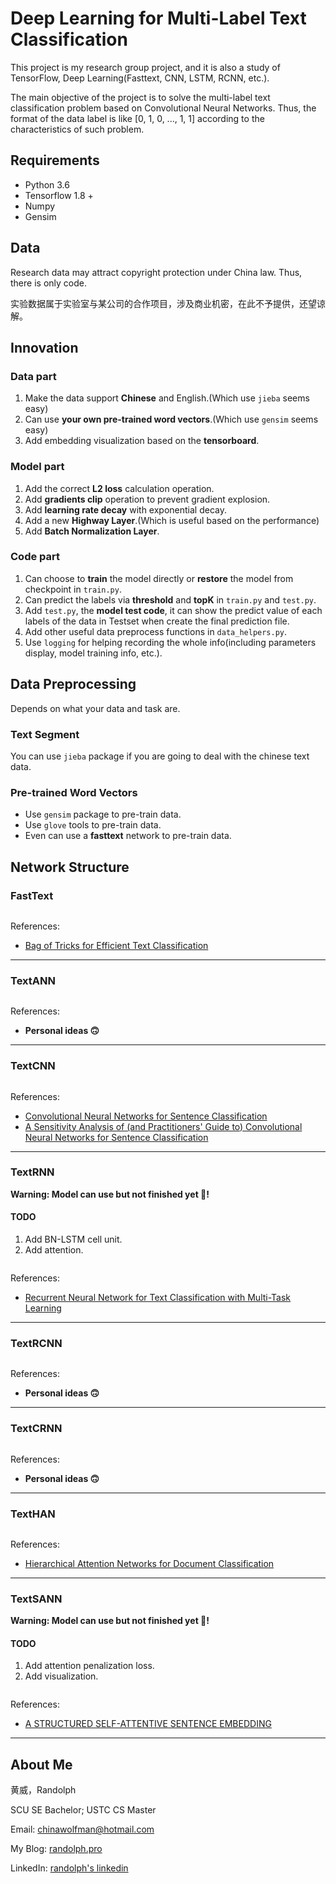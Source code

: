 # Deep Learning for Multi-Label Text Classification

This project is my research group project, and it is also a study of TensorFlow, Deep Learning(Fasttext, CNN, LSTM, RCNN, etc.).

The main objective of the project is to solve the multi-label text classification problem based on Convolutional Neural Networks. Thus, the format of the data label is like [0, 1, 0, ..., 1, 1] according to the characteristics of such problem.

## Requirements

- Python 3.6
- Tensorflow 1.8 +
- Numpy
- Gensim

## Data

Research data may attract copyright protection under China law. Thus, there is only code.

实验数据属于实验室与某公司的合作项目，涉及商业机密，在此不予提供，还望谅解。

## Innovation

### Data part
1. Make the data support **Chinese** and English.(Which use `jieba` seems easy)
2. Can use **your own pre-trained word vectors**.(Which use `gensim` seems easy)
3. Add embedding visualization based on the **tensorboard**.

### Model part
1. Add the correct **L2 loss** calculation operation.
2. Add **gradients clip** operation to prevent gradient explosion.
3. Add **learning rate decay** with exponential decay.
4. Add a new **Highway Layer**.(Which is useful based on the performance)
5. Add **Batch Normalization Layer**.

### Code part

1. Can choose to **train** the model directly or **restore** the model from checkpoint in `train.py`.
2. Can predict the labels via **threshold** and **topK** in `train.py` and `test.py`.
3. Add `test.py`, the **model test code**, it can show the predict value of each labels of the data in Testset when create the final prediction file.
4. Add other useful data preprocess functions in `data_helpers.py`.
5. Use `logging` for helping recording the whole info(including parameters display, model training info, etc.).

## Data Preprocessing

Depends on what your data and task are.

### Text Segment

You can use `jieba` package if you are going to deal with the chinese text data.

### Pre-trained Word Vectors

- Use `gensim` package to pre-train data.
- Use `glove` tools to pre-train data.
- Even can use a **fasttext** network to pre-train data.

## Network Structure

### FastText

![]()

References:

- [Bag of Tricks for Efficient Text Classification](https://arxiv.org/pdf/1607.01759.pdf)

---

### TextANN

![]()

References:

- **Personal ideas 🙃**

---


### TextCNN

![]()

References:

- [Convolutional Neural Networks for Sentence Classification](http://arxiv.org/abs/1408.5882)
- [A Sensitivity Analysis of (and Practitioners' Guide to) Convolutional Neural Networks for Sentence Classification](http://arxiv.org/abs/1510.03820)

---

### TextRNN

**Warning: Model can use but not finished yet 🤪!**

#### TODO
1. Add BN-LSTM cell unit.
2. Add attention.

![]()

References:

- [Recurrent Neural Network for Text Classification with Multi-Task Learning](http://www.aaai.org/ocs/index.php/AAAI/AAAI15/paper/download/9745/9552)

---

### TextRCNN

![]()

References:

- **Personal ideas 🙃**

---

### TextCRNN

![]()

References:

- **Personal ideas 🙃**

---

### TextHAN

![]()

References:

- [Hierarchical Attention Networks for Document Classification](https://www.cs.cmu.edu/~diyiy/docs/naacl16.pdf)

---

### TextSANN

**Warning: Model can use but not finished yet 🤪!**

#### TODO
1. Add attention penalization loss.
2. Add visualization.

![]()

References:
- [A STRUCTURED SELF-ATTENTIVE SENTENCE EMBEDDING](https://arxiv.org/pdf/1703.03130.pdf)

---

## About Me

黄威，Randolph

SCU SE Bachelor; USTC CS Master

Email: chinawolfman@hotmail.com

My Blog: [randolph.pro](http://randolph.pro)

LinkedIn: [randolph's linkedin](https://www.linkedin.com/in/randolph-%E9%BB%84%E5%A8%81/)
